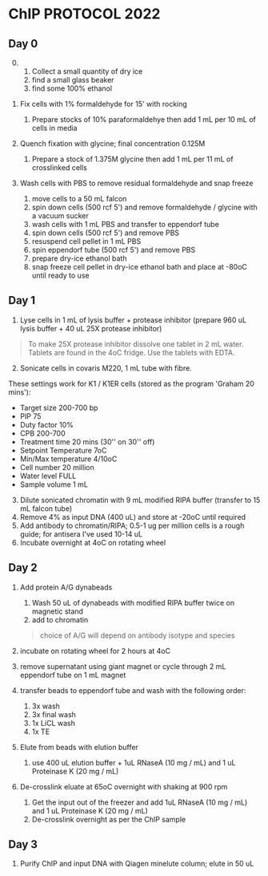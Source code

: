 # ChIP PROTOCOL 2022

## Day 0
0. 
	1. Collect a small quantity of dry ice
	2. find a small glass beaker
	3. find some 100% ethanol


1. Fix cells with 1% formaldehyde for 15' with rocking
	1. Prepare stocks of 10% paraformaldehye then add 1 mL per 10 mL of cells in media
	
2. Quench fixation with glycine; final concentration 0.125M
	1. Prepare a stock of 1.375M glycine then add 1 mL per 11 mL of crosslinked cells
	
3. Wash cells with PBS to remove residual formaldehyde and snap freeze
	1. move cells to a 50 mL falcon
	2. spin down cells (500 rcf 5') and remove formaldehyde / glycine with a vacuum sucker
	3. wash cells with 1 mL PBS and transfer to eppendorf tube
	4. spin down cells (500 rcf 5') and remove PBS
	5. resuspend cell pellet in 1 mL PBS 
	6. spin eppendorf tube (500 rcf 5') and remove PBS
	7. prepare dry-ice ethanol bath
	8. snap freeze cell pellet in dry-ice ethanol bath and place at -80oC until ready to use

## Day 1 

1. Lyse cells in 1 mL of lysis buffer + protease inhibitor (prepare 960 uL lysis buffer + 40 uL 25X protease inhibitor)
> To make 25X protease inhibitor dissolve one tablet in 2 mL water. Tablets are found in the 4oC fridge. Use the tablets with EDTA.

2. Sonicate cells in covaris M220, 1 mL tube with fibre. 

These settings work for K1 / K1ER cells (stored as the program 'Graham 20 mins'):

- Target size 200-700 bp
- PIP 75
- Duty factor 10%
- CPB 200-700
- Treatment time 20 mins (30'' on 30'' off)
- Setpoint Temperature 7oC
- Min/Max temperature 4/10oC
- Cell number 20 million
- Water level FULL
- Sample volume 1 mL

3. Dilute sonicated chromatin with 9 mL modified RIPA buffer (transfer to 15 mL falcon tube)
4. Remove 4% as input DNA (400 uL) and store at -20oC until required
5. Add antibody to chromatin/RIPA; 0.5-1 ug per million cells is a rough guide; for antisera I've used 10-14 uL
6. Incubate overnight at 4oC on rotating wheel

## Day 2 
1. Add protein A/G dynabeads
	1. Wash 50 uL of dynabeads with modified RIPA buffer twice on magnetic stand
	2. add to chromatin 

	> choice of A/G will depend on antibody isotype and species
	
2. incubate on rotating wheel for 2 hours at 4oC
3. remove supernatant using giant magnet or cycle through 2 mL eppendorf tube on 1 mL magnet
4. transfer beads to eppendorf tube and wash with the following order:
	1.  3x wash
	2. 3x final wash
	3. 1x LiCL wash
	4. 1x TE

5. Elute from beads with elution buffer
	1. use 400 uL elution buffer + 1uL RNaseA (10 mg / mL) and 1 uL Proteinase K (20 mg / mL)

6. De-crosslink eluate at 65oC overnight with shaking at 900 rpm
	1. Get the input out of the freezer and add 1uL RNaseA (10 mg / mL) and 1 uL Proteinase K (20 mg / mL)
	2. De-crosslink overnight as per the ChIP sample
	
## Day 3

1. Purify ChIP and input DNA with Qiagen minelute column; elute in 50 uL
	










